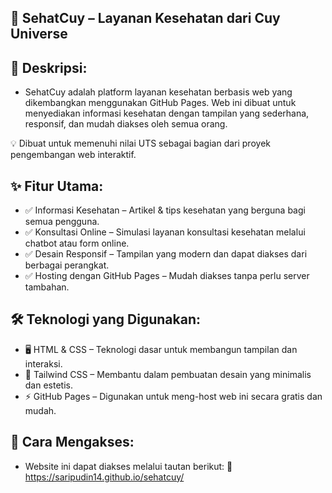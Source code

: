  ## 🌿 SehatCuy – Layanan Kesehatan dari Cuy Universe


## 🚀 Deskripsi:
- SehatCuy adalah platform layanan kesehatan berbasis web yang dikembangkan menggunakan GitHub Pages. Web ini dibuat untuk menyediakan informasi kesehatan dengan tampilan yang sederhana, responsif, dan mudah diakses oleh semua orang.

💡 Dibuat untuk memenuhi nilai UTS sebagai bagian dari proyek pengembangan web interaktif.

## ✨ Fitur Utama:
- ✅ Informasi Kesehatan – Artikel & tips kesehatan yang berguna bagi semua pengguna.
- ✅ Konsultasi Online – Simulasi layanan konsultasi kesehatan melalui chatbot atau form online.
- ✅ Desain Responsif – Tampilan yang modern dan dapat diakses dari berbagai perangkat.
- ✅ Hosting dengan GitHub Pages – Mudah diakses tanpa perlu server tambahan.

## 🛠 Teknologi yang Digunakan:
- 🖥 HTML & CSS – Teknologi dasar untuk membangun tampilan dan interaksi.
- 🎨 Tailwind CSS – Membantu dalam pembuatan desain yang minimalis dan estetis.
- ⚡ GitHub Pages – Digunakan untuk meng-host web ini secara gratis dan mudah.


## 📌 Cara Mengakses:
- Website ini dapat diakses melalui tautan berikut: 🔗 https://saripudin14.github.io/sehatcuy/
